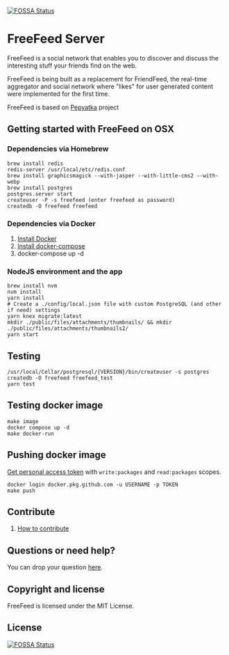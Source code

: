 [![FOSSA Status](https://app.fossa.io/api/projects/git%2Bgithub.com%2FFreeFeed%2Ffreefeed-server.svg?type=shield)](https://app.fossa.io/projects/git%2Bgithub.com%2FFreeFeed%2Ffreefeed-server?ref=badge_shield)

# FreeFeed Server

FreeFeed is a social network that enables you to discover and discuss the interesting
stuff your friends find on the web.

FreeFeed is being built as a replacement for FriendFeed, the real-time aggregator and social network
where "likes" for user generated content were implemented for the first time.

FreeFeed is based on [Pepyatka](https://github.com/pepyatka/pepyatka-server/) project

## Getting started with FreeFeed on OSX

### Dependencies via Homebrew

```
brew install redis
redis-server /usr/local/etc/redis.conf
brew install graphicsmagick --with-jasper --with-little-cms2 --with-webp
brew install postgres
postgres.server start
createuser -P -s freefeed (enter freefeed as password)
createdb -O freefeed freefeed
```

### Dependencies via Docker

1. [Install Docker](https://www.docker.com/get-started)
1. [Install docker-compose](https://docs.docker.com/compose/install/)
1. docker-compose up -d

### NodeJS environment and the app

```
brew install nvm
nvm install
yarn install
# Create a ./config/local.json file with custom PostgreSQL (and other if need) settings
yarn knex migrate:latest
mkdir ./public/files/attachments/thumbnails/ && mkdir ./public/files/attachments/thumbnails2/
yarn start
```

## Testing

```
/usr/local/Cellar/postgresql/{VERSION}/bin/createuser -s postgres
createdb -O freefeed freefeed_test
yarn test
```

## Testing docker image

```
make image
docker compose up -d
make docker-run
```

## Pushing docker image

[Get personal access token](https://github.com/settings/tokens) with `write:packages` and `read:packages` scopes.

```
docker login docker.pkg.github.com -u USERNAME -p TOKEN
make push
```

## Contribute

1. [How to contribute](https://freefeed.net/dev)

## Questions or need help?

You can drop your question [here](https://freefeed.net/support).

## Copyright and license

FreeFeed is licensed under the MIT License.

## License
[![FOSSA Status](https://app.fossa.io/api/projects/git%2Bgithub.com%2FFreeFeed%2Ffreefeed-server.svg?type=large)](https://app.fossa.io/projects/git%2Bgithub.com%2FFreeFeed%2Ffreefeed-server?ref=badge_large)
